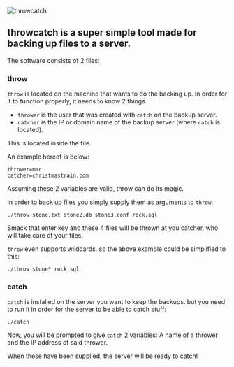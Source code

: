 ![throwcatch](https://raw.githubusercontent.com/superDuperCyberTechno/rockatansky/master/header.pn://raw.githubusercontent.com/superDuperCyberTechno/throwcatch/master/header.png)

## throwcatch is a super simple tool made for backing up files to a server.

The software consists of 2 files:

### throw
`throw` is located on the machine that wants to do the backing up. In order for it to function properly, it needs to know 2 things.

* `thrower` is the user that was created with `catch` on the backup server.
* `catcher` is the IP or domain name of the backup server (where `catch` is located).

This is located inside the file.

An example hereof is below:
```
thrower=mac
catcher=christmastrain.com
```

Assuming these 2 variables are valid, throw can do its magic.

In order to back up files you simply supply them as arguments to `throw`:

`./throw stone.txt stone2.db stone3.conf rock.sql`

Smack that enter key and these 4 files will be thrown at you catcher, who will take care of your files.

`throw` even supports wildcards, so the above example could be simplified to this:

`./throw stone* rock.sql`

### catch
`catch` is installed on the server you want to keep the backups. but you need to run it in order for the server to be able to catch stuff:

`./catch`

Now, you will be prompted to give `catch` 2 variables: A name of a thrower and the IP address of said thrower.

When these have been supplied, the server will be ready to catch!
